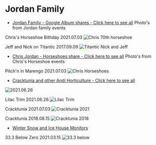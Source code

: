# Jordan Family

- [Jordan Family - Google Album shares - Click here to see all](https://photos.app.goo.gl/n6jc6MT8CW9fHPyp9)
Photo's from Jordan family events

Chris's Horseshoe Bithday 2021.07.03
![Chris 70th horseshoe](https://lh3.googleusercontent.com/pw/AM-JKLU0hR4XoBCQw_yksmxtMZryZKTOm4Szxr5VVeq9RQLATSyA8-CznDaE5eAh4j6FnwtjxqD9d1Z8eH7pcEDsJWkeYJUYiU_R--entqm595kKD9OJHMCT2ARDZ3JQ1zZPfMafzFtbc0f_bGgpfr_0ctex=w918-h688-no?authuser=0)

Jeff and Nick on Titantic 2017.09.09
![Titantic Nick and Jeff](https://lh3.googleusercontent.com/pw/AM-JKLXrrPb9Dyn4erE5RPyzEGsbva3rKQAp6dM68mzamDqUsnTlcWaM8sRzzz_Aw215NpeI20GuJ2Bn-ZsRY60PISlqFoAEAZbZ3npDfsivympFJY795zpY7eQbwGHuAzYsTzDQh3lBnMxUzY0XbGVSb1Zi=w918-h688-no?authuser=0)

- [Chris Jordan - Horseshoes share - Click here to see all](https://photos.app.goo.gl/GT9kuH1yz5yWpz2p9)
Photo's from Chris's Horseshoe events

Pitch'n in Marengo 2021.07.03
![Chris Horseshoes](https://lh3.googleusercontent.com/pw/AM-JKLVcvd0-luxDEqkuQdsJW-_nCftp5T2lbMKFh3p1xCEH5v3HySaWt2SUxp7xQ7XDUrzkiUo59GylLLALjJYIbrSTLNkYGLsofha9nPqVHeYnk3hqxWZJX5NfTG18v1jU5P0mUQUMyqHkIFHqsX9kKm4t=w994-h745-no?authuser=0)

- [Cracktunia and other Andi Horticulture - Click here to see all](https://photos.app.goo.gl/kPVdarYp826pDpUA7)

![2021.06.26](https://lh3.googleusercontent.com/pw/AM-JKLV3vRSR88P_bD9zPz8gGEk2LFFnduZiF8T88Y7l1Mdn6gHItkzJBVVQRpnhlYYzSBFI4F1vrzC3t9sJGGTqhSyXJSSPB6qZknxm8KQIVZh_xOOadn73hcMFw1CGNKE5AXwTlTjfhnXkHoq1f3WErzB3=w994-h745-no?authuser=0)

Lilac Trim 2021.06.26
![Lilac Trim](https://lh3.googleusercontent.com/pw/AM-JKLX97UJML59vsudjcxr2oL_8ovY9KcYFCV8gcw7Xmro0GKUTpufiP0Eaq5pJ-HaooaDg5-W4XLXwyrxyt1kYUZz7XmS9W4L7PeZJhOHHcfW-hpLnL5EdEepNJNw6YksbrdTNyMkdOVgLKI-UGz1LB7Ai=w994-h745-no?authuser=0)

Cracktunia 2021.07.03
![Cracktunia 2021](https://lh3.googleusercontent.com/pw/AM-JKLU7FYhvJFCdOXqCwX0B9PbsIPtol3X6Gq61kHCJ_-ccp0TOBCIxeRCuurXBEvjCMVsu8QLTbaIeEMxgrnK-xdLVwccy9P8Hxnr3mKb8oxZ2tRZeE2tU_GLHWu8ZaDGp0K2PadVUT3wPMmBCS0l73X9l=w994-h745-no?authuser=0)

Cracktunia 2018.08.15
![Cracktunia 2018](https://lh3.googleusercontent.com/pw/AM-JKLUJ_Rkhkj2Mh7RvpkMm2btfPllguhAnl3TBNi0yAZlPhcW0-T3A7u8C_AjiBFK7Pt5pRYPiKiZrdF9CosYfvy5DsWwP9Bol2_cKtIsFg6CN1r_TK49na7XNAhaY79tt-aws0O7BumuE63Mf47mpy0Ot=w559-h745-no?authuser=0) 

- [Winter Snow and Ice House Monitors](https://photos.app.goo.gl/e8dVHqupU8HmdwWD9)

33.3 Below Zero 2021.03.15
![33.3 below](https://lh3.googleusercontent.com/pw/AM-JKLU85iwaTy2vzKChjKnS4C1EP_zftli4NnIBcUDQ2PSG1v13i8E1YVMyPvUKDN_93A4V0Yxa2wFK6os3qBjql4LabyuqTQByPtudmOcAL1PB9ZRI9Ji5TwMCSVKBojv3ULkm2wiDBrHQnT2qssEYv_a4=w994-h745-no?authuser=0)
